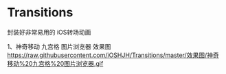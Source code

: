 # Transitions
封装好非常易用的 iOS转场动画

1、神奇移动 九宫格 图片浏览器 效果图
  https://raw.githubusercontent.com/iOSHJH/Transitions/master/效果图/神奇移动%20九宫格%20图片浏览器.gif
